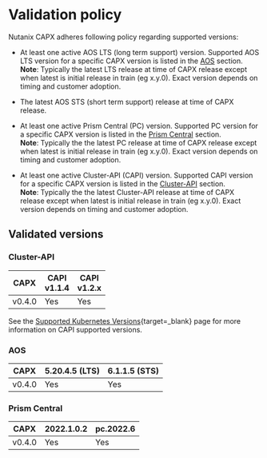# Validation policy

Nutanix CAPX adheres following policy regarding supported versions:

- At least one active AOS LTS (long term support) version. Supported AOS LTS version for a specific CAPX version is listed in the [AOS](#aos) section.<br>
**Note**: Typically the latest LTS release at time of CAPX release except when latest is initial release in train (eg x.y.0). Exact version depends on timing and customer adoption.

- The latest AOS STS (short term support) release at time of CAPX release.
- At least one active Prism Central (PC) version. Supported PC version for a specific CAPX version is listed in the [Prism Central](#prism-central) section.<br>
**Note**: Typically the the latest PC release at time of CAPX release except when latest is initial release in train (eg x.y.0). Exact version depends on timing and customer adoption.
- At least one active Cluster-API (CAPI) version. Supported CAPI version for a specific CAPX version is listed in the [Cluster-API](#cluster-api) section.<br>
**Note**: Typically the the latest Cluster-API release at time of CAPX release except when latest is initial release in train (eg x.y.0). Exact version depends on timing and customer adoption.

## Validated versions
### Cluster-API
|CAPX  |CAPI<br>v1.1.4|CAPI<br>v1.2.x|
|------|--------------|--------------|
|v0.4.0|Yes           |Yes           |

See the [Supported Kubernetes Versions](https://cluster-api.sigs.k8s.io/reference/versions.html?highlight=version#supported-kubernetes-versions){target=_blank} page for more information on CAPI supported versions.

### AOS

|CAPX  |5.20.4.5 (LTS)|6.1.1.5 (STS)|
|------|--------------|-------------|
|v0.4.0|Yes           |Yes          |


### Prism Central

|CAPX  |2022.1.0.2|pc.2022.6|
|------|----------|---------|
|v0.4.0|Yes       |Yes      |
